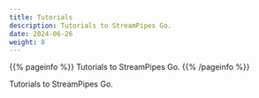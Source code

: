 ```yaml
---
title: Tutorials
description: Tutorials to StreamPipes Go.
date: 2024-06-26
weight: 8
---
```


{{% pageinfo %}}
Tutorials to StreamPipes Go.
{{% /pageinfo %}}

Tutorials to StreamPipes Go.
